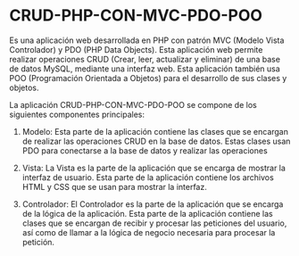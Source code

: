 # CRUD-PHP-CON-MVC-PDO-POO 
Es una aplicación web desarrollada en PHP con patrón MVC (Modelo Vista Controlador) y PDO (PHP Data Objects). Esta aplicación web permite realizar operaciones CRUD (Crear, leer, actualizar y eliminar) de una base de datos MySQL, mediante una interfaz web. Esta aplicación también usa POO (Programación Orientada a Objetos) para el desarrollo de sus clases y objetos.

La aplicación CRUD-PHP-CON-MVC-PDO-POO se compone de los siguientes componentes principales:

1. Modelo: Esta parte de la aplicación contiene las clases que se encargan de realizar las operaciones CRUD en la base de datos. Estas clases usan PDO para conectarse a la base de datos y realizar las operaciones

2. Vista: La Vista es la parte de la aplicación que se encarga de mostrar la interfaz de usuario. Esta parte de la aplicación contiene los archivos HTML y CSS que se usan para mostrar la interfaz.

3. Controlador: El Controlador es la parte de la aplicación que se encarga de la lógica de la aplicación. Esta parte de la aplicación contiene las clases que se encargan de recibir y procesar las peticiones del usuario, así como de llamar a la lógica de negocio necesaria para procesar la petición.